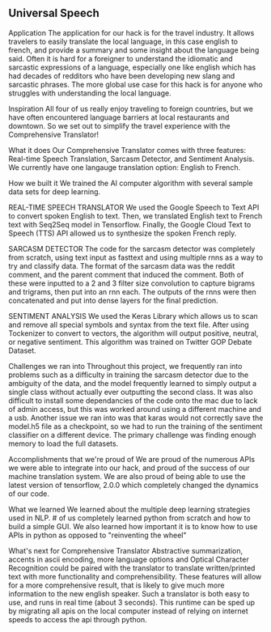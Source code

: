 ## Universal Speech
Application
The application for our hack is for the travel industry. It allows travelers to easily translate the local language, in this case english to french, and provide a summary and some insight about the language being said. Often it is hard for a foreigner to understand the idiomatic and sarcastic expressions of a language, especially one like english which has had decades of redditors who have been developing new slang and sarcastic phrases. The more global use case for this hack is for anyone who struggles with understanding the local language.

Inspiration
All four of us really enjoy traveling to foreign countries, but we have often encountered language barriers at local restaurants and downtown. So we set out to simplify the travel experience with the Comprehensive Translator!

What it does
Our Comprehensive Translator comes with three features: Real-time Speech Translation, Sarcasm Detector, and Sentiment Analysis. We currently have one langauge translation option: English to French.

How we built it
We trained the AI computer algorithm with several sample data sets for deep learning.

REAL-TIME SPEECH TRANSLATOR
We used the Google Speech to Text API to convert spoken English to text. Then, we translated English text to French text with Seq2Seq model in Tensorflow. Finally, the Google Cloud Text to Speech (TTS) API allowed us to synthesize the spoken French reply.

SARCASM DETECTOR
The code for the sarcasm detector was completely from scratch, using text input as fasttext and using multiple rnns as a way to try and classify data. The format of the sarcasm data was the reddit comment, and the parent comment that induced the comment. Both of these were inputted to a 2 and 3 filter size convolution to capture bigrams and trigrams, then put into an rnn each. The outputs of the rnns were then concatenated and put into dense layers for the final prediction.

SENTIMENT ANALYSIS
We used the Keras Library which allows us to scan and remove all special symbols and syntax from the text file. After using Tockenizer to convert to vectors, the algorithm will output positive, neutral, or negative sentiment. This algorithm was trained on Twitter GOP Debate Dataset.

Challenges we ran into
Throughout this project, we frequently ran into problems such as a difficulty in training the sarcasm detector due to the ambiguity of the data, and the model frequently learned to simply output a single class without actually ever outputting the second class. It was also difficult to install some dependancies of the code onto the mac due to lack of admin access, but this was worked around using a different machine and a usb. Another issue we ran into was that karas would not correctly save the model.h5 file as a checkpoint, so we had to run the training of the sentiment classifier on a different device. The primary challenge was finding enough memory to load the full datasets.

Accomplishments that we're proud of
We are proud of the numerous APIs we were able to integrate into our hack, and proud of the success of our machine translation system. We are also proud of being able to use the latest version of tensorflow, 2.0.0 which completely changed the dynamics of our code.

What we learned
We learned about the multiple deep learning strategies used in NLP. # of us completely learned python from scratch and how to build a simple GUI. We also learned how important it is to know how to use APIs in python as opposed to "reinventing the wheel"

What's next for Comprehensive Translator
Abstractive summarization, accents in ascii encoding, more language options and Optical Character Recognition could be paired with the translator to translate written/printed text with more functionality and comprehensibility. These features will allow for a more comprehensive result, that is likely to give much more information to the new english speaker. Such a translator is both easy to use, and runs in real time (about 3 seconds). This runtime can be sped up by migrating all apis on the local computer instead of relying on internet speeds to access the api through python. 
